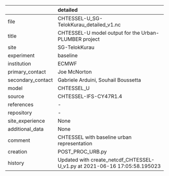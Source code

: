 |                   | detailed                                                                  |
|:------------------|:--------------------------------------------------------------------------|
| file              | CHTESSEL-U_SG-TelokKurau_detailed_v1.nc                                   |
| title             | CHTESSEL-U model output for the Urban-PLUMBER project                     |
| site              | SG-TelokKurau                                                             |
| experiment        | baseline                                                                  |
| institution       | ECMWF                                                                     |
| primary_contact   | Joe McNorton                                                              |
| secondary_contact | Gabriele Arduini, Souhail Boussetta                                       |
| model             | CHTESSEL_U                                                                |
| source            | CHTESSEL-IFS-CY47R1.4                                                     |
| references        | -                                                                         |
| repository        | -                                                                         |
| site_experience   | None                                                                      |
| additional_data   | None                                                                      |
| comment           | CHTESSEL with baseline urban representation                               |
| creation          | POST_PROC_URB.py                                                          |
| history           | Updated with create_netcdf_CHTESSEL-U_v1.py at 2021-06-16 17:05:58.195023 |
